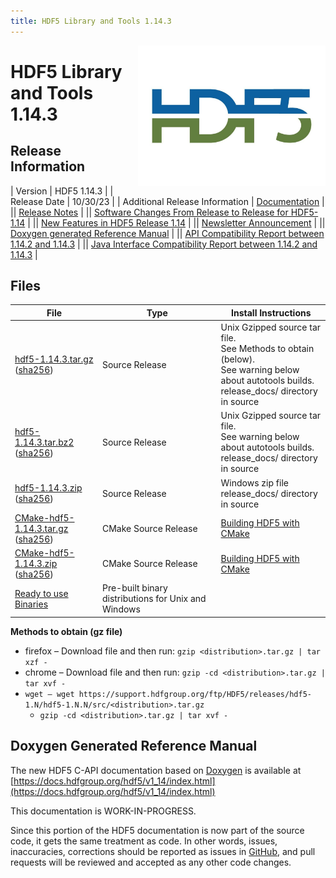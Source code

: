 ```yaml
---
title: HDF5 Library and Tools 1.14.3
---
```


<img alt="HDF5 Logo" align=right width=300 src="/assets/img/hdf5.jpeg">

# HDF5 Library and Tools 1.14.3

## Release Information

| Version | HDF5 1.14.3 |
| Release Date | 10/30/23 |
| Additional Release Information | [Documentation](https://docs.hdfgroup.org/hdf5/v1_14/index.html) |
|| [Release Notes](https://github.com/HDFGroup/hdf5/blob/hdf5_1_14_3/release_docs/RELEASE.txt) | 
|| [Software Changes From Release to Release for HDF5-1.14](../../documentation/hdf5-docs/release_specifics/sw_changes_1.14.html) |
|| [New Features in HDF5 Release 1.14](../../documentation/hdf5-docs/release_specifics/new_features_1_14.html) |
|| [Newsletter Announcement](https://www.hdfgroup.org/2023/10/release-of-hdf5-1-14-3-library-and-tools-newsletter-199/) |
|| [Doxygen generated Reference Manual](https://docs.hdfgroup.org/hdf5/v1_14/index.html) |
|| [API Compatibility Report between 1.14.2 and 1.14.3](https://htmlpreview.github.io/?https://raw.githubusercontent.com/HDFGroup/hdf5doc/master/html/ADGuide/Compatibility_Report/hdf5-1.14.2-vs-hdf5-1.14.3-interface_compatibility_report.html) | 
|| [Java Interface Compatibility Report between 1.14.2 and 1.14.3](https://htmlpreview.github.io/?https://raw.githubusercontent.com/HDFGroup/hdf5doc/master/html/ADGuide/Compatibility_Report/hdf5-1.14.2-vs-hdf5-1.14.3-java-interface_compatibility_report.html) |


## Files 
  
| File | Type | Install Instructions |
| ---- | ---- | ---- | 
| [hdf5-1.14.3.tar.gz](https://hdf-wordpress-1.s3.amazonaws.com/wp-content/uploads/manual/HDF5/HDF5_1_14_3/src/hdf5-1.14.3.tar.gz) <br>([sha256](https://hdf-wordpress-1.s3.amazonaws.com/wp-content/uploads/manual/HDF5/HDF5_1_14_3/src/hdf5-1.14.3.tar.gz.sha256)) | Source Release | Unix Gzipped source tar file. <br>See Methods to obtain (below).<br>See warning below about autotools builds. <br> release_docs/ directory in source | 
| [hdf5-1.14.3.tar.bz2](https://hdf-wordpress-1.s3.amazonaws.com/wp-content/uploads/manual/HDF5/HDF5_1_14_3/src/hdf5-1.14.3.tar.bz2.sha256) <br> ([sha256](https://hdf-wordpress-1.s3.amazonaws.com/wp-content/uploads/manual/HDF5/HDF5_1_14_3/src/hdf5-1.14.3.tar.bz2.sha256)) |  Source Release | Unix Gzipped source tar file. <br>See warning below about autotools builds. <br> release_docs/ directory in source |
| [hdf5-1.14.3.zip](https://hdf-wordpress-1.s3.amazonaws.com/wp-content/uploads/manual/HDF5/HDF5_1_14_3/src/hdf5-1.14.3.zip) <br> ([sha256](https://hdf-wordpress-1.s3.amazonaws.com/wp-content/uploads/manual/HDF5/HDF5_1_14_3/src/hdf5-1.14.3.zip.sha256)) |  Source Release | Windows zip file <br> release_docs/ directory in source | 
| [CMake-hdf5-1.14.3.tar.gz](https://hdf-wordpress-1.s3.amazonaws.com/wp-content/uploads/manual/HDF5/HDF5_1_14_3/src/CMake-hdf5-1.14.3.tar.gz) <br> ([sha256](https://hdf-wordpress-1.s3.amazonaws.com/wp-content/uploads/manual/HDF5/HDF5_1_14_3/src/CMake-hdf5-1.14.3.tar.gz.sha256)) | CMake Source Release | [Building HDF5 with CMake](https://raw.githubusercontent.com/HDFGroup/hdf5/hdf5_1_14_3/release_docs/INSTALL_CMake.txt) |
| [CMake-hdf5-1.14.3.zip](https://hdf-wordpress-1.s3.amazonaws.com/wp-content/uploads/manual/HDF5/HDF5_1_14_3/src/CMake-hdf5-1.14.3.zip) <br> ([sha256](https://hdf-wordpress-1.s3.amazonaws.com/wp-content/uploads/manual/HDF5/HDF5_1_14_3/src/CMake-hdf5-1.14.3.zip.sha256)) | CMake Source Release | [Building HDF5 with CMake](https://raw.githubusercontent.com/HDFGroup/hdf5/hdf5_1_14_3/release_docs/INSTALL_CMake.txt) |  |
| [Ready to use Binaries](https://support.hdfgroup.org/ftp/HDF5/releases/hdf5-1.14/hdf5-1.14.3/bin/) | Pre-built binary distributions for Unix and Windows ||


**Methods to obtain  (gz file)**
* firefox – Download file and then run:  `gzip <distribution>.tar.gz | tar xzf -`
* chrome –  Download file and then run:  `gzip -cd <distribution>.tar.gz | tar xvf -`
* `wget – wget https://support.hdfgroup.org/ftp/HDF5/releases/hdf5-1.N/hdf5-1.N.N/src/<distribution>.tar.gz`
  * `gzip -cd <distribution>.tar.gz | tar xvf -`

## Doxygen Generated Reference Manual         

The new HDF5 C-API documentation based on [Doxygen](https://www.doxygen.nl/index.html) is available at
      [https://docs.hdfgroup.org/hdf5/v1_14/index.html](https://docs.hdfgroup.org/hdf5/v1_14/index.html)

This documentation is WORK-IN-PROGRESS. 

Since this portion of the HDF5 documentation is now part of the source code, it gets the same treatment as code. In other words, issues, inaccuracies, corrections should be reported as issues in [GitHub](https://github.com/HDFGroup/hdf5/issues), and pull requests will be reviewed and accepted as any other code changes.
